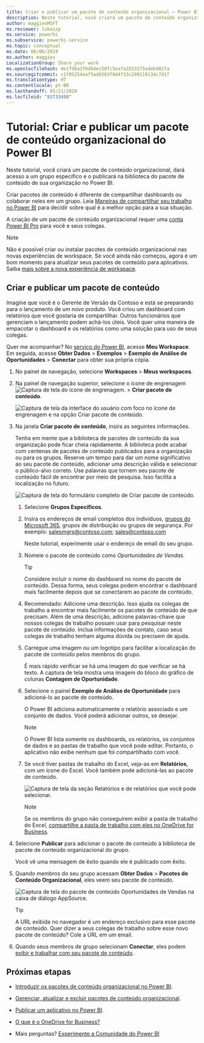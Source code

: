 ```yaml
---
title: Criar e publicar um pacote de conteúdo organizacional – Power BI
description: Neste tutorial, você criará um pacote de conteúdo organizacional, restringirá o acesso a um grupo específico e o publicará na biblioteca de pacotes de conteúdo de sua organização no Power BI.
author: maggiesMSFT
ms.reviewer: lukaszp
ms.service: powerbi
ms.subservice: powerbi-service
ms.topic: conceptual
ms.date: 08/06/2019
ms.author: maggies
LocalizationGroup: Share your work
ms.openlocfilehash: 4e1fd6a3f6db4ec58fc5eafa1033175edebd82fa
ms.sourcegitcommit: c1f05254eaf5adb563f8d4f33c299119134c7d1f
ms.translationtype: HT
ms.contentlocale: pt-BR
ms.lasthandoff: 05/21/2020
ms.locfileid: "83733498"
---
```

# <a name="tutorial-create-and-publish-a-power-bi-organizational-content-pack"></a>Tutorial: Criar e publicar um pacote de conteúdo organizacional do Power BI

Neste tutorial, você criará um pacote de conteúdo organizacional, dará acesso a um grupo específico e o publicará na biblioteca do pacote de conteúdo de sua organização no Power BI.

Criar pacotes de conteúdo é diferente de compartilhar dashboards ou colaborar neles em um grupo. Leia [Maneiras de compartilhar seu trabalho no Power BI](service-how-to-collaborate-distribute-dashboards-reports.md) para decidir sobre qual é a melhor opção para a sua situação.

A criação de um pacote de conteúdo organizacional requer uma [conta Power BI Pro](https://powerbi.microsoft.com/pricing) para você e seus colegas.

> [!NOTE]
> Não é possível criar ou instalar pacotes de conteúdo organizacional nas novas experiências de workspace. Se você ainda não começou, agora é um bom momento para atualizar seus pacotes de conteúdo para aplicativos. Saiba [mais sobre a nova experiência de workspace](service-create-the-new-workspaces.md).

## <a name="create-and-publish-a-content-pack"></a>Criar e publicar um pacote de conteúdo

Imagine que você é o Gerente de Versão da Contoso e está se preparando para o lançamento de um novo produto.  Você criou um dashboard com relatórios que você gostaria de compartilhar. Outros funcionários que gerenciam o lançamento podem achá-los úteis. Você quer uma maneira de empacotar o dashboard e os relatórios como uma solução para uso de seus colegas.

Quer me acompanhar? No [serviço do Power BI](https://powerbi.com), acesse **Meu Workspace**. Em seguida, acesse **Obter Dados** > **Exemplos** > **Exemplo de Análise de Oportunidades** > **Conectar** para obter sua própria cópia.

1. No painel de navegação, selecione **Workspaces** > **Meus workspaces**.

1. Na painel de navegação superior, selecione o ícone de engrenagem ![Captura de tela do ícone de engrenagem.](media/service-organizational-content-pack-create-and-publish/cog.png) > **Criar pacote de conteúdo**.

   ![Captura de tela da interface do usuário com foco no ícone de engrenagem e na opção Criar pacote de conteúdo.](media/service-organizational-content-pack-create-and-publish/pbi_create_contpk.png)

1. Na janela **Criar pacote de conteúdo**, insira as seguintes informações.  

   Tenha em mente que a biblioteca de pacotes de conteúdo da sua organização pode ficar cheia rapidamente. A biblioteca pode acabar com centenas de pacotes de conteúdo publicados para a organização ou para os grupos. Reserve um tempo para dar um nome significativo ao seu pacote de conteúdo, adicionar uma descrição válida e selecionar o público-alvo correto.  Use palavras que tornem seu pacote de conteúdo fácil de encontrar por meio de pesquisa. Isso facilita a localização no futuro.

      ![Captura de tela do formulário completo de Criar pacote de conteúdo.](media/service-organizational-content-pack-create-and-publish/cpwindow.png)

    1. Selecione **Grupos Específicos**.

    1. Insira os endereços de email completos dos indivíduos, [grupos do Microsoft 365](https://support.office.com/article/Create-a-group-in-Office-365-7124dc4c-1de9-40d4-b096-e8add19209e9), grupos de distribuição ou grupos de segurança. Por exemplo: salesmgrs@contoso.com; sales@contoso.com

        Neste tutorial, experimente usar o endereço de email do seu grupo.

    1. Nomeie o pacote de conteúdo como *Oportunidades de Vendas*.

        > [!TIP]
        > Considere incluir o nome do dashboard no nome do pacote de conteúdo. Dessa forma, seus colegas podem encontrar o dashboard mais facilmente depois que se conectarem ao pacote de conteúdo.

    1. Recomendado: Adicione uma descrição. Isso ajuda os colegas de trabalho a encontrar mais facilmente os pacotes de conteúdo de que precisam. Além de uma descrição, adicione palavras-chave que nossos colegas de trabalho possam usar para pesquisar neste pacote de conteúdo. Inclua informações de contato, caso seus colegas de trabalho tenham alguma dúvida ou precisem de ajuda.

    1. Carregue uma imagem ou um logotipo para facilitar a localização do pacote de conteúdo pelos membros do grupo.

        É mais rápido verificar se há uma imagem do que verificar se há texto. A captura de tela mostra uma imagem do bloco do gráfico de colunas **Contagem de Oportunidade**.

    1. Selecione o painel **Exemplo de Análise de Oportunidade** para adicioná-lo ao pacote de conteúdo.

        O Power BI adiciona automaticamente o relatório associado e um conjunto de dados. Você poderá adicionar outros, se desejar.

       > [!NOTE]
       > O Power BI lista somente os dashboards, os relatórios, os conjuntos de dados e as pastas de trabalho que você pode editar. Portanto, o aplicativo não exibe nenhum que foi compartilhado com você.

   1. Se você tiver pastas de trabalho do Excel, veja-as em **Relatórios**, com um ícone do Excel. Você também pode adicioná-las ao pacote de conteúdo.

      ![Captura de tela da seção Relatórios e de relatórios que você pode selecionar.](media/service-organizational-content-pack-create-and-publish/pbi_orgcontpkexcel.png)

      > [!NOTE]
      > Se os membros do grupo não conseguirem exibir a pasta de trabalho do Excel, [compartilhe a pasta de trabalho com eles no OneDrive for Business](https://support.office.com/article/Share-documents-or-folders-in-Office-365-1fe37332-0f9a-4719-970e-d2578da4941c).

1. Selecione **Publicar** para adicionar o pacote de conteúdo à biblioteca de pacote de conteúdo organizacional do grupo.  

   Você vê uma mensagem de êxito quando ele é publicado com êxito.

1. Quando membros do seu grupo acessam **Obter Dados** > **Pacotes de Conteúdo Organizacional**, eles veem seu pacote de conteúdo.

   ![Captura de tela do pacote de conteúdo Oportunidades de Vendas na caixa de diálogo AppSource.](media/service-organizational-content-pack-create-and-publish/powerbi-find-content-pack-organization.png)

   > [!TIP]
   > A URL exibida no navegador é um endereço exclusivo para esse pacote de conteúdo.  Quer dizer a seus colegas de trabalho sobre esse novo pacote de conteúdo?  Cole a URL em um email.

1. Quando seus membros de grupo selecionam **Conectar**, eles podem [exibir e trabalhar com seu pacote de conteúdo](service-organizational-content-pack-copy-refresh-access.md).

## <a name="next-steps"></a>Próximas etapas

* [Introduzir os pacotes de conteúdo organizacional no Power BI](service-organizational-content-pack-introduction.md).

* [Gerenciar, atualizar e excluir pacotes de conteúdo organizacional](service-organizational-content-pack-manage-update-delete.md).

* [Publicar um aplicativo no Power BI](service-create-distribute-apps.md).

* [O que é o OneDrive for Business?](https://support.office.com/article/What-is-OneDrive-for-Business-187f90af-056f-47c0-9656-cc0ddca7fdc2)

* Mais perguntas? [Experimente a Comunidade do Power BI](https://community.powerbi.com/)
